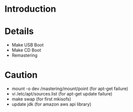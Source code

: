 # Introduction #

# Details #

  * Make USB Boot
  * Make CD Boot
  * Remastering

# Caution #

  * mount -o dev /mastering/mount/point (for apt-get failure)
  * vi /etc/apt/sources.list (for apt-get update failure)
  * make swap (for first mkisofs)
  * update jdk (for amazon aws api library)